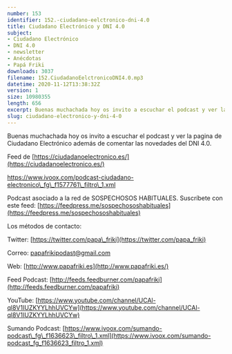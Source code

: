 ```yaml
---
number: 153
identifier: 152.-ciudadano-eelctronico-dni-4.0
title: Ciudadano Electrónico y DNI 4.0
subject:
- Ciudadano Electrónico
- DNI 4.0
- newsletter
- Anécdotas
- Papá Friki
downloads: 3037
filename: 152.CiudadanoEelctronicoDNI4.0.mp3
datetime: 2020-11-12T13:38:32Z
version: 1
size: 10980355
length: 656
excerpt: Buenas muchachada hoy os invito a escuchar el podcast y ver la pagina de Ciudadano Electrónico además de comentar las novedades del DNI 4.0
slug: ciudadano-electronico-y-dni-4-0
---
```

Buenas muchachada hoy os invito a escuchar el podcast y ver la pagina de Ciudadano Electrónico además de comentar las novedades del DNI 4.0.

Feed de [https://ciudadanoelectronico.es/](https://ciudadanoelectronico.es/)

[https://www.ivoox.com/podcast-ciudadano-electronico\_fg\_f1577761\_filtro\_1.xml
](https://www.ivoox.com/podcast-ciudadano-electronico_fg_f1577761_filtro_1.xml)

Podcast asociado a la red de SOSPECHOSOS HABITUALES. Suscríbete con este feed: [https://feedpress.me/sospechososhabituales](https://feedpress.me/sospechososhabituales)

Los métodos de contacto:

Twitter: [https://twitter.com/papa\_friki](https://twitter.com/papa_friki)

Correo: [papafrikipodast@gmail.com](https://archive.org/details/papafrikipodast@gmail.com)

Web: [http://www.papafriki.es](http://www.papafriki.es/)

Feed Podcast: [http://feeds.feedburner.com/papafriki](http://feeds.feedburner.com/papafriki)

YouTube: [https://www.youtube.com/channel/UCAl-ql8V1IUZKYYLhhUVCYw](https://www.youtube.com/channel/UCAl-ql8V1IUZKYYLhhUVCYw)

Sumando Podcast: [https://www.ivoox.com/sumando-podcast\_fg\_f1636623\_filtro\_1.xml](https://www.ivoox.com/sumando-podcast_fg_f1636623_filtro_1.xml)